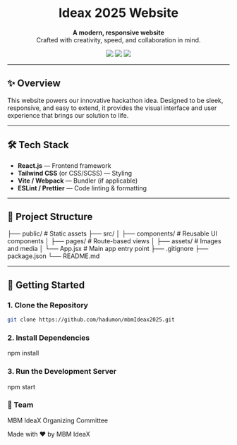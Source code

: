 <h1 align="center">Ideax 2025 Website</h1>

<p align="center">
  <strong>A modern, responsive website</strong><br/>
  Crafted with creativity, speed, and collaboration in mind.
</p>

<p align="center">
  <img src="https://img.shields.io/badge/Status-Active-brightgreen?style=flat-square"/>
  <img src="https://img.shields.io/badge/Tech%20Stack-React%2C%20CSS-blueviolet?style=flat-square"/>
  <img src="https://img.shields.io/github/license/YOUR_USERNAME/hackathon-frontend?style=flat-square"/>
</p>

---

## ✨ Overview

This website powers our innovative hackathon idea. Designed to be sleek, responsive, and easy to extend, it provides the visual interface and user experience that brings our solution to life.

---

## 🛠️ Tech Stack

- **React.js** — Frontend framework
- **Tailwind CSS** (or CSS/SCSS) — Styling
- **Vite / Webpack** — Bundler (if applicable)
- **ESLint / Prettier** — Code linting & formatting

---

## 📁 Project Structure
├── public/ # Static assets
├── src/
│ ├── components/ # Reusable UI components
│ ├── pages/ # Route-based views
│ ├── assets/ # Images and media
│ └── App.jsx # Main app entry point
├── .gitignore
├── package.json
└── README.md

---

## 🚀 Getting Started

### 1. Clone the Repository

```bash
git clone https://github.com/hadumon/mbmIdeax2025.git
```
### 2. Install Dependencies

npm install

### 3. Run the Development Server

npm start



### 👥 Team

MBM IdeaX Organizing Committee





Made with ❤️ by MBM IdeaX
